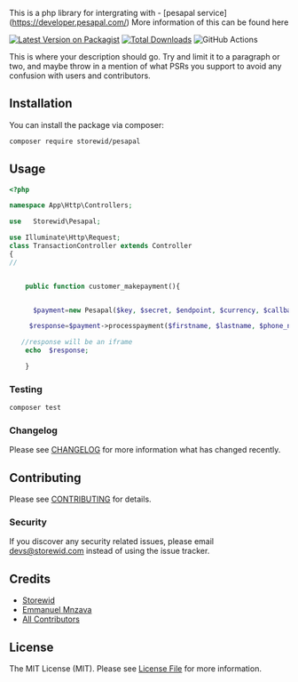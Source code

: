 This is a php library for intergrating with - [pesapal service] (https://developer.pesapal.com/) More information of this can be found here

[![Latest Version on Packagist](https://img.shields.io/packagist/v/storewid/pesapal.svg?style=flat-square)](https://packagist.org/packages/storewid/pesapal)
[![Total Downloads](https://img.shields.io/packagist/dt/storewid/pesapal.svg?style=flat-square)](https://packagist.org/packages/storewid/pesapal)
![GitHub Actions](https://github.com/storewid/pesapal/actions/workflows/main.yml/badge.svg)

This is where your description should go. Try and limit it to a paragraph or two, and maybe throw in a mention of what PSRs you support to avoid any confusion with users and contributors.

## Installation

You can install the package via composer:

```bash
composer require storewid/pesapal
```

## Usage

```php
<?php

namespace App\Http\Controllers;

use   Storewid\Pesapal;

use Illuminate\Http\Request;
class TransactionController extends Controller
{
//


    public function customer_makepayment(){


      $payment=new Pesapal($key, $secret, $endpoint, $currency, $callback,null);

     $response=$payment->processpayment($firstname, $lastname, $phone_number, $email, $amount, $description, $reference, $type = "MERCHANT");

   //response will be an iframe
    echo  $response;

    }
```

### Testing

```bash
composer test
```

### Changelog

Please see [CHANGELOG](CHANGELOG.md) for more information what has changed recently.

## Contributing

Please see [CONTRIBUTING](CONTRIBUTING.md) for details.

### Security

If you discover any security related issues, please email devs@storewid.com instead of using the issue tracker.

## Credits

- [Storewid](https://github.com/storewid)
- [Emmanuel Mnzava](https://github.com/dbrax)
- [All Contributors](../../contributors)

## License

The MIT License (MIT). Please see [License File](LICENSE.md) for more information.
